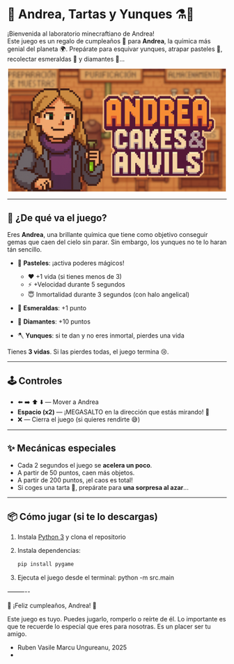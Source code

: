 # 🎂 Andrea, Tartas y Yunques ⚗️💎

¡Bienvenida al laboratorio minecraftiano de Andrea!  
Este juego es un regalo de cumpleaños 🎁 para **Andrea**, la química más genial del planeta 🌍. Prepárate para esquivar yunques, atrapar pasteles 🎂, recolectar esmeraldas 💚 y diamantes 💎...

<div align="center">
  <img src="assets/sprites/loadcscreen.png" alt="Pantalla de carga de Andrea" width="500"/>
</div>

---

## 🧪 ¿De qué va el juego?

Eres **Andrea**, una brillante química que tiene como objetivo conseguir gemas que caen del cielo sin parar. 
Sin embargo, los yunques no te lo haran tán sencillo.

- 🍰 **Pasteles**: ¡activa poderes mágicos!
  - ❤️ +1 vida (si tienes menos de 3)
  - ⚡ +Velocidad durante 5 segundos
  - 😇 Inmortalidad durante 3 segundos (con halo angelical)

- 💚 **Esmeraldas**: +1 punto  
- 💎 **Diamantes**: +10 puntos  
- 🪓 **Yunques**: si te dan y no eres inmortal, pierdes una vida  

Tienes **3 vidas**. Si las pierdes todas, el juego termina 😢.

---

## 🕹️ Controles

- ⬅️ ➡️ ⬆️ ⬇️ — Mover a Andrea  
- **Espacio (x2)** — ¡MEGASALTO en la dirección que estás mirando! 🦘  
- ❌ — Cierra el juego (si quieres rendirte 😅)

---

## ✨ Mecánicas especiales

- Cada 2 segundos el juego se **acelera un poco**.  
- A partir de 50 puntos, caen más objetos.  
- A partir de 200 puntos, ¡el caos es total!  
- Si coges una tarta 🍰, prepárate para **una sorpresa al azar**...

---

## 📦 Cómo jugar (si te lo descargas)

1. Instala [Python 3](https://www.python.org/downloads/) y clona el repositorio

2. Instala dependencias:
   ```bash
   pip install pygame

3.	Ejecuta el juego desde el terminal:
python -m src.main

⸻--

🎉 ¡Feliz cumpleaños, Andrea! 🎉

Este juego es tuyo. Puedes jugarlo, romperlo o reírte de él. Lo importante es que te recuerde lo especial que eres para nosotras. Es un placer ser tu amigo.
- Ruben Vasile Marcu Ungureanu, 2025
- 
